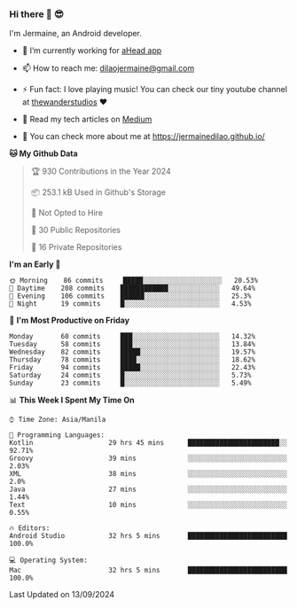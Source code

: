 ### Hi there 👋 😎
I'm Jermaine, an Android developer.

- 🔭 I’m currently working for [aHead app](https://www.ahead-app.com/)

- 📫 How to reach me: dilaojermaine@gmail.com

- ⚡ Fun fact: I love playing music! You can check our tiny youtube channel at [thewanderstudios](https://www.youtube.com/thewanderstudios) ♥️

- 📖 Read my tech articles on [Medium](https://jermainedilao.medium.com/)

- 👀 You can check more about me at https://jermainedilao.github.io/

<!--
**jermainedilao/jermainedilao** is a ✨ _special_ ✨ repository because its `README.md` (this file) appears on your GitHub profile.

Here are some ideas to get you started:

- 🔭 I’m currently working on ...
- 🌱 I’m currently learning ...
- 👯 I’m looking to collaborate on ...
- 🤔 I’m looking for help with ...
- 💬 Ask me about ...
- 📫 How to reach me: ...
- 😄 Pronouns: ...
- ⚡ Fun fact: ...
-->

<!--START_SECTION:waka-->
**🐱 My Github Data** 

> 🏆 930 Contributions in the Year 2024
 > 
> 📦 253.1 kB Used in Github's Storage 
 > 
> 🚫 Not Opted to Hire
 > 
> 📜 30 Public Repositories 
 > 
> 🔑 16 Private Repositories  
 > 
**I'm an Early 🐤** 

```text
🌞 Morning    86 commits     █████░░░░░░░░░░░░░░░░░░░░   20.53% 
🌆 Daytime    208 commits    ████████████░░░░░░░░░░░░░   49.64% 
🌃 Evening    106 commits    ██████░░░░░░░░░░░░░░░░░░░   25.3% 
🌙 Night      19 commits     █░░░░░░░░░░░░░░░░░░░░░░░░   4.53%

```
📅 **I'm Most Productive on Friday** 

```text
Monday       60 commits     ███░░░░░░░░░░░░░░░░░░░░░░   14.32% 
Tuesday      58 commits     ███░░░░░░░░░░░░░░░░░░░░░░   13.84% 
Wednesday    82 commits     █████░░░░░░░░░░░░░░░░░░░░   19.57% 
Thursday     78 commits     ████░░░░░░░░░░░░░░░░░░░░░   18.62% 
Friday       94 commits     █████░░░░░░░░░░░░░░░░░░░░   22.43% 
Saturday     24 commits     █░░░░░░░░░░░░░░░░░░░░░░░░   5.73% 
Sunday       23 commits     █░░░░░░░░░░░░░░░░░░░░░░░░   5.49%

```


📊 **This Week I Spent My Time On** 

```text
⌚︎ Time Zone: Asia/Manila

💬 Programming Languages: 
Kotlin                   29 hrs 45 mins      ███████████████████████░░   92.71% 
Groovy                   39 mins             ░░░░░░░░░░░░░░░░░░░░░░░░░   2.03% 
XML                      38 mins             ░░░░░░░░░░░░░░░░░░░░░░░░░   2.0% 
Java                     27 mins             ░░░░░░░░░░░░░░░░░░░░░░░░░   1.44% 
Text                     10 mins             ░░░░░░░░░░░░░░░░░░░░░░░░░   0.55%

🔥 Editors: 
Android Studio           32 hrs 5 mins       █████████████████████████   100.0%

💻 Operating System: 
Mac                      32 hrs 5 mins       █████████████████████████   100.0%

```


 Last Updated on 13/09/2024
<!--END_SECTION:waka-->
